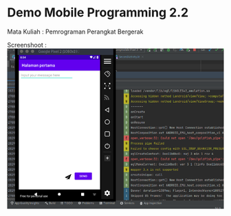 # Demo Mobile Programming 2.2  
Mata Kuliah : Pemrograman Perangkat Bergerak

Screenshoot :<br>
<img src="/Mobile-Programming-2.2/image/2-2ss1.png">